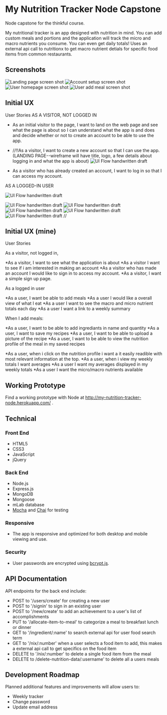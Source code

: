 # My Nutrition Tracker Node Capstone
Node capstone for the thinkful course.

My nutritional tracker is an app designed with nutrition in mind. You can add custom meals and portions and the application will track the micro and macro nutrients you consume. You can even get daily totals! Uses an external api call to nutritionx to get macro nutrient detials for specific food items from common restaurants.

## Screenshots
![Landing page screen shot](https://github.com/rvaidyaa/my-nutrition-tracker-node-capstone/blob/master/public/img/landingpage.png)
![Account setup screen shot](https://github.com/rvaidyaa/my-nutrition-tracker-node-capstone/blob/master/public/img/signup.png)
![User homepage screen shot](https://github.com/rvaidyaa/my-nutrition-tracker-node-capstone/blob/master/public/img/dailyview.png)
![User add meal screen shot](https://github.com/rvaidyaa/my-nutrition-tracker-node-capstone/blob/master/public/img/addmealpage.png)




## Initial UX
User Stories
AS A VISITOR, NOT LOGGED IN

* As an initial visitor to the page, I want to land on the web page and see what the page is about so I can understand what the app is and does and decide whether or not to create an account to be able to use the app.
* //!!As a visitor, I want to create a new account so that I can use the app.
(LANDING PAGE--wireframe will have title, logo, a few details about logging in and what the app is about)
![UI Flow handwritten draft](https://github.com/rvaidyaa/my-nutrition-tracker-node-capstone/blob/master/Wireframe/landing.jpg)

* As a visitor who has already created an account, I want to log in so that I can access my account.

AS A LOGGED-IN USER

![UI Flow handwritten draft](https://github.com/rvaidyaa/my-nutrition-tracker-node-capstone/blob/master/Wireframe/landing.jpg)

![UI Flow handwritten draft](https://github.com/rvaidyaa/my-nutrition-tracker-node-capstone/blob/master/Wireframe/singup.jpg)
![UI Flow handwritten draft](https://github.com/rvaidyaa/my-nutrition-tracker-node-capstone/blob/master/Wireframe/mainpage.jpg)
![UI Flow handwritten draft](https://github.com/rvaidyaa/my-nutrition-tracker-node-capstone/blob/master/Wireframe/addmeal.jpg)
![UI Flow handwritten draft](https://github.com/rvaidyaa/my-nutrition-tracker-node-capstone/blob/master/Wireframe/dailyview.jpg)
![UI Flow handwritten draft](https://github.com/rvaidyaa/my-nutrition-tracker-node-capstone/blob/master/Wireframe/dailycontinued.jpg)
//
## Initial UX (mine)
User Stories

As a visitor, not logged in,

*As a visitor, I want to see what the application is about
*As a visitor I want to see if i am interested in making an account
*As a visitor who has made an account I would like to sign in to access my account.
*As a visitor, I want a simple sign up page.

As a logged in user

*As a user, I want be able to add meals
*As a user I would like a overall view of what I eat
*As a user I want to see the macro and micro nutrient totals each day
*As a user I want a link to a weekly summary

When I add meals:

*As a user, I want to be able to add ingrediants in name and quantity
*As a user, I want to save my recipes
*As a user, I want to be able to upload a picture of the recipe
*As a user, I want to be able to view the nutrition profile of the meal in my saved recipes

*As a user, when i click on the nutrition profile i want a it easily readible with most relevant information at the top.
*As a user, when i view my weekly totals I want averages
*As a user I want my averages displayed in my weekly totals
*As a user I want the micro/macro nutrients available



## Working Prototype
Find a working prototype with Node at http://my-nutrition-tracker-node.herokuapp.com/ .


## Technical

<h3>Front End</h3>
<ul>
<li>HTML5</li>
<li>CSS3</li>
<li>JavaScript</li>
<li>jQuery</li>
</ul>
<h3>Back End</h3>
<ul>
<li>Node.js</li>
<li>Express.js</li>
<li>MongoDB</li>
<li>Mongoose</li>
<li>mLab database</li>
<li><a href="https://mochajs.org/">Mocha</a> and <a href="http://chaijs.com/">Chai</a> for testing</li>
</ul>
<h3>Responsive</h3>
<ul>
<li>The app is responsive and optimized for both desktop and mobile viewing and use.</li>
</ul>
<h3>Security</h3>
<ul>
<li>User passwords are encrypted using <a href="https://github.com/dcodeIO/bcrypt.js">bcrypt.js</a>.</li>
</ul>

## API Documentation
API endpoints for the back end include:
* POST to '/users/create' for creating a new user
* POST to '/signin' to sign in an existing user
* POST to '/new/create' to add an achievement to a user's list of accomplishments
* PUT to '/allocate-item-to-meal' to categorize a meal to breakfast lunch or dinner
* GET to '/ingredient/:name' to search external api for user food search term
* GET to '/nix/:number' when a user selects a food item to add, this makes a external api call to get specifics on the food item
* DELETE to '/nix/:number' to delete a single food item from the meal
* DELETE to /delete-nutrition-data/:username' to delete all a users meals

## Development Roadmap
Planned additional features and improvements will allow users to:
* Weekly tracker
* Change password
* Update email address
